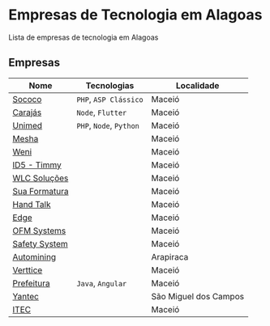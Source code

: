 # Empresas de Tecnologia em Alagoas

Lista de empresas de tecnologia em Alagoas

## Empresas

Nome | Tecnologias | Localidade |
---- | ----------- | ---------- |
[Sococo](https://www.sococo.com.br/) | `PHP`, `ASP Clássico` | Maceió |
[Carajás](https://www.carajas.com.br/trabalheconosco) | `Node`, `Flutter` | Maceió |
[Unimed](https://www.unimed.coop.br/site/web/maceio) | `PHP`, `Node`, `Python` | Maceió |
[Mesha](https://mesha.com.br/) |  | Maceió |
[Weni](https://www.linkedin.com/company/weniai/) | | Maceió |
[ID5 - Timmy](https://timmy.pro/) | | Maceió |
[WLC Soluções](https://wlcsolucoes.com.br/) | | Maceió |
[Sua Formatura](https://suaformatura.com/) | | Maceió |
[Hand Talk](https://www.handtalk.me/br/) | | Maceió |
[Edge](https://www.edge.ufal.br/trabalhe-conosco/) | | Maceió |
[OFM Systems](https://ofm.com.br/) | | Maceió |
[Safety System](https://safetysystemtechnology.com.br/contato/) | | Maceió |
[Automining](https://www.automining.com.br/) | | Arapiraca |
[Verttice](https://www.vertticegr.com.br/) | | Maceió |
[Prefeitura]() | `Java`, `Angular` | Maceió |
[Yantec](https://yantec.com.br/index.html) | | São Miguel dos Campos |
[ITEC](https://www.itec.al.gov.br/) | | Maceió |


